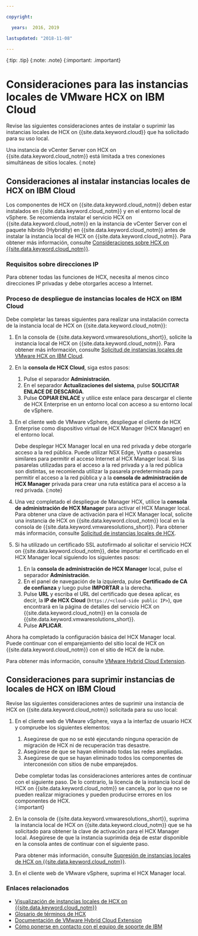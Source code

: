 ```yaml
---

copyright:

  years:  2016, 2019

lastupdated: "2018-11-08"

---
```


{:tip: .tip}
{:note: .note}
{:important: .important}

# Consideraciones para las instancias locales de VMware HCX on IBM Cloud

Revise las siguientes consideraciones antes de instalar o suprimir las instancias locales de HCX on {{site.data.keyword.cloud}} que ha solicitado para su uso local.

Una instancia de vCenter Server con HCX on {{site.data.keyword.cloud_notm}} está limitada a tres conexiones simultáneas de sitios locales.
{:note}

## Consideraciones al instalar instancias locales de HCX on IBM Cloud

Los componentes de HCX on {{site.data.keyword.cloud_notm}} deben estar instalados en {{site.data.keyword.cloud_notm}} y en el entorno local de vSphere. Se recomienda instalar el servicio HCX on {{site.data.keyword.cloud_notm}} en la instancia de vCenter Server con el paquete híbrido (Hybridity) en {{site.data.keyword.cloud_notm}} antes de instalar la instancia local de HCX on {{site.data.keyword.cloud_notm}}. Para obtener más información, consulte [Consideraciones sobre HCX on {{site.data.keyword.cloud_notm}}](../services/hcx_considerations.html).

### Requisitos sobre direcciones IP

Para obtener todas las funciones de HCX, necesita al menos cinco direcciones IP privadas y debe otorgarles acceso a Internet.

### Proceso de despliegue de instancias locales de HCX on IBM Cloud

Debe completar las tareas siguientes para realizar una instalación correcta de la instancia local de HCX on {{site.data.keyword.cloud_notm}}:
1. En la consola de {{site.data.keyword.vmwaresolutions_short}}, solicite la instancia local de HCX on {{site.data.keyword.cloud_notm}}. Para obtener más información, consulte [Solicitud de instancias locales de VMware HCX on IBM Cloud](standalone_orderingserviceinstances.html).
2. En la **consola de HCX Cloud**, siga estos pasos:
    1. Pulse el separador **Administración**.
    2. En el separador **Actualizaciones del sistema**, pulse **SOLICITAR ENLACE DE DESCARGA**.
    3. Pulse **COPIAR ENLACE** y utilice este enlace para descargar el cliente de HCX Enterprise en un entorno local con acceso a su entorno local de vSphere.
3. En el cliente web de VMware vSphere, despliegue el cliente de HCX Enterprise como dispositivo virtual de HCX Manager (HCX Manager) en el entorno local.

   Debe desplegar HCX Manager local en una red privada y debe otorgarle acceso a la red pública. Puede utilizar NSX Edge, Vyatta o pasarelas similares para permitir el acceso Internet al HCX Manager local. Si las pasarelas utilizadas para el acceso a la red privada y a la red pública son distintas, se recomienda utilizar la pasarela predeterminada para permitir el acceso a la red pública y a la **consola de administración de HCX Manager** privada para crear una ruta estática para el acceso a la red privada.
   {:note}
4. Una vez completado el despliegue de Manager HCX, utilice la **consola de administración de HCX Manager** para activar el HCX Manager local. Para obtener una clave de activación para el HCX Manager local, solicite una instancia de HCX on {{site.data.keyword.cloud_notm}} local en la consola de {{site.data.keyword.vmwaresolutions_short}}. Para obtener más información, consulte [Solicitud de instancias locales de HCX](../services/standalone_orderingserviceinstances.html).
5. Si ha utilizado un certificado SSL autofirmado al solicitar el servicio HCX on {{site.data.keyword.cloud_notm}}, debe importar el certificado en el HCX Manager local siguiendo los siguientes pasos:
    1. En la **consola de administración de HCX Manager** local, pulse el separador **Administración**.
    2. En el panel de navegación de la izquierda, pulse **Certificado de CA de confianza** y luego pulse **IMPORTAR** a la derecha.
    3. Pulse **URL** y escriba el URL del certificado que desea aplicar, es decir, la **IP de HCX Cloud** (``https://<cloud-side public IP>``), que encontrará en la página de detalles del servicio HCX on {{site.data.keyword.cloud_notm}} en la consola de {{site.data.keyword.vmwaresolutions_short}}.
    4. Pulse **APLICAR**.

Ahora ha completado la configuración básica del HCX Manager local. Puede continuar con el emparejamiento del sitio local de HCX on {{site.data.keyword.cloud_notm}} con el sitio de HCX de la nube.

Para obtener más información, consulte [VMware Hybrid Cloud Extension](https://cloud.vmware.com/vmware-hcx).

## Consideraciones para suprimir instancias de locales de HCX on IBM Cloud

Revise las siguientes consideraciones antes de suprimir una instancia de HCX on {{site.data.keyword.cloud_notm}} solicitada para su uso local:
1. En el cliente web de VMware vSphere, vaya a la interfaz de usuario HCX y compruebe los siguientes elementos:
    1. Asegúrese de que no se esté ejecutando ninguna operación de migración de HCX ni de recuperación tras desastre.
    2. Asegúrese de que se hayan eliminado todas las redes ampliadas.
    3. Asegúrese de que se hayan eliminado todos los componentes de interconexión con sitios de nube emparejados.

   Debe completar todas las consideraciones anteriores antes de continuar con el siguiente paso. De lo contrario, la licencia de la instancia local de HCX on {{site.data.keyword.cloud_notm}} se cancela, por lo que no se pueden realizar migraciones y pueden producirse errores en los componentes de HCX.  
   {:important}
2. En la consola de {{site.data.keyword.vmwaresolutions_short}}, suprima la instancia local de HCX on {{site.data.keyword.cloud_notm}} que se ha solicitado para obtener la clave de activación para el HCX Manager local. Asegúrese de que la instancia suprimida deja de estar disponible en la consola antes de continuar con el siguiente paso.

   Para obtener más información, consulte [Supresión de instancias locales de HCX on {{site.data.keyword.cloud_notm}}](../services/standalone_deletingserviceinstances.html).
3. En el cliente web de VMware vSphere, suprima el HCX Manager local.

### Enlaces relacionados

* [Visualización de instancias locales de HCX on {{site.data.keyword.cloud_notm}}](../services/standalone_viewingserviceinstances.html)
* [Glosario de términos de HCX](hcx_glossary.html)
* [Documentación de VMware Hybrid Cloud Extension](https://cloud.vmware.com/vmware-hcx/resources)
* [Cómo ponerse en contacto con el equipo de soporte de IBM](../vmonic/trbl_support.html)
